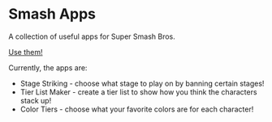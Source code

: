 Smash Apps
==========

A collection of useful apps for Super Smash Bros.

[Use them!](http://quetzle.github.io/smash-apps)

Currently, the apps are:

* Stage Striking - choose what stage to play on by banning certain stages!
* Tier List Maker - create a tier list to show how you think the characters stack up!
* Color Tiers - choose what your favorite colors are for each character!